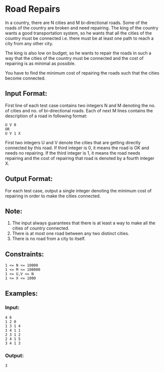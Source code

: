 # Road Repairs

In a country, there are N cities and M bi-directional roads. Some of the roads of the country are broken and need repairing. The king of the country wants a good transportation system, so he wants that all the cities of the country must be connected i.e. there must be at least one path to reach a city from any other city.

The king is also low on budget, so he wants to repair the roads in such a way that the cities of the country must be connected and the cost of repairing is as minimal as possible.

You have to find the minimum cost of repairing the roads such that the cities become connected.


## Input Format:

First line of each test case contains two integers N and M denoting the no. of cities and no. of bi-directional roads. Each of next M lines contains the description of a road in following format:

    U V 0
    OR
    U V 1 X

First two integers U and V denote the cities that are getting directly connected by this road. If third integer is 0, it means the road is OK and needs no repairing. If the third integer is 1, it means the road needs repairing and the cost of repairing that road is denoted by a fourth integer X.


## Output Format:

For each test case, output a single integer denoting the minimum cost of repairing in order to make the cities connected.

## Note:

1. The input always guarantees that there is at least a way to make all the cities of country connected.
2. There is at most one road between any two distinct cities.
3. There is no road from a city to itself.

## Constraints:
    1 <= N <= 10000
    1 <= M <= 100000
    1 <= U,V <= N
    1 <= X <= 1000

## Examples:

### Input:
    4 6
    1 2 0
    1 3 1 4
    1 4 1 1
    2 3 1 2
    2 4 1 5
    3 4 1 3


### Output:
    3
